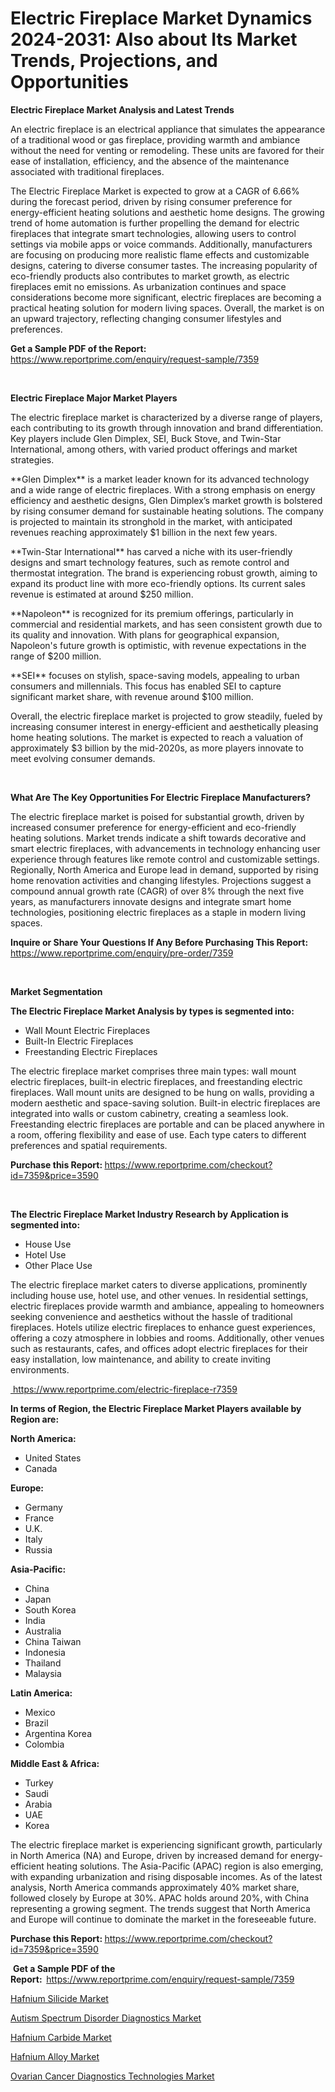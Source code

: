 <p><h1>Electric Fireplace Market Dynamics 2024-2031: Also about Its Market Trends, Projections, and Opportunities</h1></p><p><strong>Electric Fireplace Market Analysis and Latest Trends</strong></p>
<p><p>An electric fireplace is an electrical appliance that simulates the appearance of a traditional wood or gas fireplace, providing warmth and ambiance without the need for venting or remodeling. These units are favored for their ease of installation, efficiency, and the absence of the maintenance associated with traditional fireplaces. </p><p>The Electric Fireplace Market is expected to grow at a CAGR of 6.66% during the forecast period, driven by rising consumer preference for energy-efficient heating solutions and aesthetic home designs. The growing trend of home automation is further propelling the demand for electric fireplaces that integrate smart technologies, allowing users to control settings via mobile apps or voice commands. Additionally, manufacturers are focusing on producing more realistic flame effects and customizable designs, catering to diverse consumer tastes. The increasing popularity of eco-friendly products also contributes to market growth, as electric fireplaces emit no emissions. As urbanization continues and space considerations become more significant, electric fireplaces are becoming a practical heating solution for modern living spaces. Overall, the market is on an upward trajectory, reflecting changing consumer lifestyles and preferences.</p></p>
<p><strong>Get a Sample PDF of the Report:&nbsp;</strong> <a href="https://www.reportprime.com/enquiry/request-sample/7359?utm_campaign=1834&utm_medium=2&utm_source=Github&utm_content=ia&utm_term=25112024&utm_id=electric-fireplace">https://www.reportprime.com/enquiry/request-sample/7359</a></p>
<p>&nbsp;</p>
<p><strong>Electric Fireplace Major Market Players</strong></p>
<p><p>The electric fireplace market is characterized by a diverse range of players, each contributing to its growth through innovation and brand differentiation. Key players include Glen Dimplex, SEI, Buck Stove, and Twin-Star International, among others, with varied product offerings and market strategies.</p><p>**Glen Dimplex** is a market leader known for its advanced technology and a wide range of electric fireplaces. With a strong emphasis on energy efficiency and aesthetic designs, Glen Dimplex’s market growth is bolstered by rising consumer demand for sustainable heating solutions. The company is projected to maintain its stronghold in the market, with anticipated revenues reaching approximately $1 billion in the next few years.</p><p>**Twin-Star International** has carved a niche with its user-friendly designs and smart technology features, such as remote control and thermostat integration. The brand is experiencing robust growth, aiming to expand its product line with more eco-friendly options. Its current sales revenue is estimated at around $250 million.</p><p>**Napoleon** is recognized for its premium offerings, particularly in commercial and residential markets, and has seen consistent growth due to its quality and innovation. With plans for geographical expansion, Napoleon's future growth is optimistic, with revenue expectations in the range of $200 million.</p><p>**SEI** focuses on stylish, space-saving models, appealing to urban consumers and millennials. This focus has enabled SEI to capture significant market share, with revenue around $100 million.</p><p>Overall, the electric fireplace market is projected to grow steadily, fueled by increasing consumer interest in energy-efficient and aesthetically pleasing home heating solutions. The market is expected to reach a valuation of approximately $3 billion by the mid-2020s, as more players innovate to meet evolving consumer demands.</p></p>
<p>&nbsp;</p>
<p><strong>What Are The Key Opportunities For Electric Fireplace Manufacturers?</strong></p>
<p><p>The electric fireplace market is poised for substantial growth, driven by increased consumer preference for energy-efficient and eco-friendly heating solutions. Market trends indicate a shift towards decorative and smart electric fireplaces, with advancements in technology enhancing user experience through features like remote control and customizable settings. Regionally, North America and Europe lead in demand, supported by rising home renovation activities and changing lifestyles. Projections suggest a compound annual growth rate (CAGR) of over 8% through the next five years, as manufacturers innovate designs and integrate smart home technologies, positioning electric fireplaces as a staple in modern living spaces.</p></p>
<p><strong>Inquire or Share Your Questions If Any Before Purchasing This Report:</strong> <a href="https://www.reportprime.com/enquiry/pre-order/7359?utm_campaign=1834&utm_medium=2&utm_source=Github&utm_content=ia&utm_term=25112024&utm_id=electric-fireplace">https://www.reportprime.com/enquiry/pre-order/7359</a></p>
<p>&nbsp;</p>
<p><strong>Market Segmentation</strong></p>
<p><strong>The Electric Fireplace Market Analysis by types is segmented into:</strong></p>
<p><ul><li>Wall Mount Electric Fireplaces</li><li>Built-In Electric Fireplaces</li><li>Freestanding Electric Fireplaces</li></ul></p>
<p><p>The electric fireplace market comprises three main types: wall mount electric fireplaces, built-in electric fireplaces, and freestanding electric fireplaces. Wall mount units are designed to be hung on walls, providing a modern aesthetic and space-saving solution. Built-in electric fireplaces are integrated into walls or custom cabinetry, creating a seamless look. Freestanding electric fireplaces are portable and can be placed anywhere in a room, offering flexibility and ease of use. Each type caters to different preferences and spatial requirements.</p></p>
<p><strong>Purchase this Report:&nbsp;</strong><a href="https://www.reportprime.com/checkout?id=7359&price=3590&utm_campaign=1834&utm_medium=2&utm_source=Github&utm_content=ia&utm_term=25112024&utm_id=electric-fireplace">https://www.reportprime.com/checkout?id=7359&price=3590</a></p>
<p>&nbsp;</p>
<p><strong>The Electric Fireplace Market Industry Research by Application is segmented into:</strong></p>
<p><ul><li>House Use</li><li>Hotel Use</li><li>Other Place Use</li></ul></p>
<p><p>The electric fireplace market caters to diverse applications, prominently including house use, hotel use, and other venues. In residential settings, electric fireplaces provide warmth and ambiance, appealing to homeowners seeking convenience and aesthetics without the hassle of traditional fireplaces. Hotels utilize electric fireplaces to enhance guest experiences, offering a cozy atmosphere in lobbies and rooms. Additionally, other venues such as restaurants, cafes, and offices adopt electric fireplaces for their easy installation, low maintenance, and ability to create inviting environments.</p></p>
<p><a href="https://www.reportprime.com/electric-fireplace-r7359?utm_campaign=1834&utm_medium=2&utm_source=Github&utm_content=ia&utm_term=25112024&utm_id=electric-fireplace">&nbsp;https://www.reportprime.com/electric-fireplace-r7359</a></p>
<p><strong>In terms of Region, the Electric Fireplace Market Players available by Region are:</strong></p>
<p>
    <p> <strong> North America: </strong>
        <ul>
            <li>United States</li>
            <li>Canada</li>
        </ul>
        </p> 
    <p> <strong> Europe: </strong>
        <ul>
            <li>Germany</li>
            <li>France</li>
            <li>U.K.</li>
            <li>Italy</li>
            <li>Russia</li>
        </ul>
        </p> 
    <p> <strong> Asia-Pacific: </strong>
        <ul>
            <li>China</li>
            <li>Japan</li>
            <li>South Korea</li>
            <li>India</li>
            <li>Australia</li>
            <li>China Taiwan</li>
            <li>Indonesia</li>
            <li>Thailand</li>
            <li>Malaysia</li>
        </ul>
        </p> 
    <p> <strong> Latin America: </strong>
        <ul>
            <li>Mexico</li>
            <li>Brazil</li>
            <li>Argentina Korea</li>
            <li>Colombia</li>
        </ul>
        </p> 
    <p> <strong> Middle East & Africa: </strong>
        <ul>
            <li>Turkey</li>
            <li>Saudi</li>
            <li>Arabia</li>
            <li>UAE</li>
            <li>Korea</li>
        </ul>
    </p>
    </p>
<p><p>The electric fireplace market is experiencing significant growth, particularly in North America (NA) and Europe, driven by increased demand for energy-efficient heating solutions. The Asia-Pacific (APAC) region is also emerging, with expanding urbanization and rising disposable incomes. As of the latest analysis, North America commands approximately 40% market share, followed closely by Europe at 30%. APAC holds around 20%, with China representing a growing segment. The trends suggest that North America and Europe will continue to dominate the market in the foreseeable future.</p></p>
<p><strong>Purchase this Report: </strong><a href="https://www.reportprime.com/checkout?id=7359&price=3590&utm_campaign=1834&utm_medium=2&utm_source=Github&utm_content=ia&utm_term=25112024&utm_id=electric-fireplace">https://www.reportprime.com/checkout?id=7359&price=3590</a></p>
<p>&nbsp;<strong>Get a Sample PDF of the Report:&nbsp;&nbsp;</strong><a href="https://www.reportprime.com/enquiry/request-sample/7359?utm_campaign=1834&utm_medium=2&utm_source=Github&utm_content=ia&utm_term=25112024&utm_id=electric-fireplace">https://www.reportprime.com/enquiry/request-sample/7359</a></p>
<p><strong></strong></p>
<p><p><a href="https://www.linkedin.com/pulse/hafnium-silicide-market-evolution-key-trends-regional-dynamics-0k8rf?utm_campaign=1834&utm_medium=2&utm_source=Github&utm_content=ia&utm_term=25112024&utm_id=electric-fireplace">Hafnium Silicide Market</a></p><p><a href="https://issuu.com/reportprime-2/docs/autism-spectrum-disorder-diagnostic_256a08024b6ab7?utm_campaign=1834&utm_medium=2&utm_source=Github&utm_content=ia&utm_term=25112024&utm_id=electric-fireplace">Autism Spectrum Disorder Diagnostics Market</a></p><p><a href="https://www.linkedin.com/pulse/hafnium-carbide-market-segmentation-in-depth-analysis-lmcof?utm_campaign=1834&utm_medium=2&utm_source=Github&utm_content=ia&utm_term=25112024&utm_id=electric-fireplace">Hafnium Carbide Market</a></p><p><a href="https://www.linkedin.com/pulse/hafnium-alloy-market-growth-outlook-from-2024-2031-projecting-x5stf?utm_campaign=1834&utm_medium=2&utm_source=Github&utm_content=ia&utm_term=25112024&utm_id=electric-fireplace">Hafnium Alloy Market</a></p><p><a href="https://issuu.com/reportprime-2/docs/ovarian-cancer-diagnostics-technolo_f66cddc4f36e91?utm_campaign=1834&utm_medium=2&utm_source=Github&utm_content=ia&utm_term=25112024&utm_id=electric-fireplace">Ovarian Cancer Diagnostics Technologies Market</a></p></p>